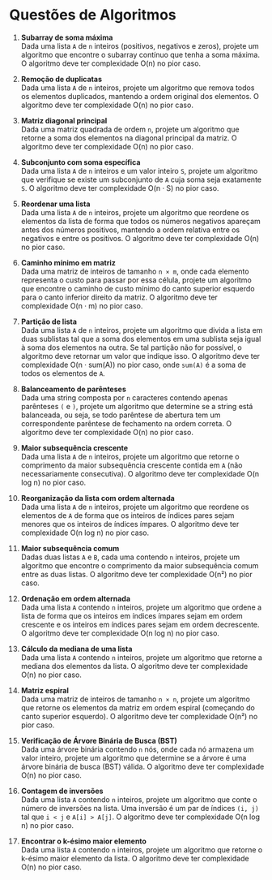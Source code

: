 # Questões de Algoritmos

1. **Subarray de soma máxima**  
   Dada uma lista `A` de `n` inteiros (positivos, negativos e zeros), projete um algoritmo que encontre o subarray contínuo que tenha a soma máxima. O algoritmo deve ter complexidade O(n) no pior caso.

2. **Remoção de duplicatas**  
   Dada uma lista `A` de `n` inteiros, projete um algoritmo que remova todos os elementos duplicados, mantendo a ordem original dos elementos. O algoritmo deve ter complexidade O(n) no pior caso.

3. **Matriz diagonal principal**  
   Dada uma matriz quadrada de ordem `n`, projete um algoritmo que retorne a soma dos elementos na diagonal principal da matriz. O algoritmo deve ter complexidade O(n) no pior caso.

4. **Subconjunto com soma específica**  
   Dada uma lista `A` de `n` inteiros e um valor inteiro `S`, projete um algoritmo que verifique se existe um subconjunto de `A` cuja soma seja exatamente `S`. O algoritmo deve ter complexidade O(n · S) no pior caso.

5. **Reordenar uma lista**  
   Dada uma lista `A` de `n` inteiros, projete um algoritmo que reordene os elementos da lista de forma que todos os números negativos apareçam antes dos números positivos, mantendo a ordem relativa entre os negativos e entre os positivos. O algoritmo deve ter complexidade O(n) no pior caso.

6. **Caminho mínimo em matriz**  
   Dada uma matriz de inteiros de tamanho `n × m`, onde cada elemento representa o custo para passar por essa célula, projete um algoritmo que encontre o caminho de custo mínimo do canto superior esquerdo para o canto inferior direito da matriz. O algoritmo deve ter complexidade O(n · m) no pior caso.

7. **Partição de lista**  
   Dada uma lista `A` de `n` inteiros, projete um algoritmo que divida a lista em duas sublistas tal que a soma dos elementos em uma sublista seja igual à soma dos elementos na outra. Se tal partição não for possível, o algoritmo deve retornar um valor que indique isso. O algoritmo deve ter complexidade O(n · sum(A)) no pior caso, onde `sum(A)` é a soma de todos os elementos de `A`.

8. **Balanceamento de parênteses**  
   Dada uma string composta por `n` caracteres contendo apenas parênteses `(` e `)`, projete um algoritmo que determine se a string está balanceada, ou seja, se todo parêntese de abertura tem um correspondente parêntese de fechamento na ordem correta. O algoritmo deve ter complexidade O(n) no pior caso.

9. **Maior subsequência crescente**  
   Dada uma lista `A` de `n` inteiros, projete um algoritmo que retorne o comprimento da maior subsequência crescente contida em `A` (não necessariamente consecutiva). O algoritmo deve ter complexidade O(n log n) no pior caso.

10. **Reorganização da lista com ordem alternada**  
    Dada uma lista `A` de `n` inteiros, projete um algoritmo que reordene os elementos de `A` de forma que os inteiros de índices pares sejam menores que os inteiros de índices ímpares. O algoritmo deve ter complexidade O(n log n) no pior caso.

11. **Maior subsequência comum**  
    Dadas duas listas `A` e `B`, cada uma contendo `n` inteiros, projete um algoritmo que encontre o comprimento da maior subsequência comum entre as duas listas. O algoritmo deve ter complexidade O(n²) no pior caso.

12. **Ordenação em ordem alternada**  
    Dada uma lista `A` contendo `n` inteiros, projete um algoritmo que ordene a lista de forma que os inteiros em índices ímpares sejam em ordem crescente e os inteiros em índices pares sejam em ordem decrescente. O algoritmo deve ter complexidade O(n log n) no pior caso.

13. **Cálculo da mediana de uma lista**  
    Dada uma lista `A` contendo `n` inteiros, projete um algoritmo que retorne a mediana dos elementos da lista. O algoritmo deve ter complexidade O(n) no pior caso.

14. **Matriz espiral**  
    Dada uma matriz de inteiros de tamanho `n × n`, projete um algoritmo que retorne os elementos da matriz em ordem espiral (começando do canto superior esquerdo). O algoritmo deve ter complexidade O(n²) no pior caso.

15. **Verificação de Árvore Binária de Busca (BST)**  
    Dada uma árvore binária contendo `n` nós, onde cada nó armazena um valor inteiro, projete um algoritmo que determine se a árvore é uma árvore binária de busca (BST) válida. O algoritmo deve ter complexidade O(n) no pior caso.

16. **Contagem de inversões**  
    Dada uma lista `A` contendo `n` inteiros, projete um algoritmo que conte o número de inversões na lista. Uma inversão é um par de índices `(i, j)` tal que `i < j` e `A[i] > A[j]`. O algoritmo deve ter complexidade O(n log n) no pior caso.

17. **Encontrar o k-ésimo maior elemento**  
    Dada uma lista `A` contendo `n` inteiros, projete um algoritmo que retorne o k-ésimo maior elemento da lista. O algoritmo deve ter complexidade O(n) no pior caso.
